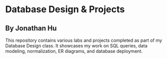 # Database Design & Projects

## By Jonathan Hu

This repository contains various labs and projects completed as part of my Database Design class. It showcases my work on SQL queries, data modeling, normalization, ER diagrams, and database deployment.

